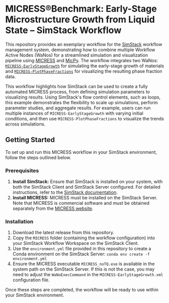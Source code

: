 # MICRESS®Benchmark: Early-Stage Microstructure Growth from Liquid State – SimStack Workflow

This repository provides an exemplary workflow for the [SimStack](https://www.simstack.de) workflow management system, demonstrating how to combine multiple Workflow Active Nodes (WaNos) for a streamlined simulation and visualization pipeline using [MICRESS](https://www.micress.de) and [MicPy](https://docs.micress.de/micpy). The workflow integrates two WaNos: [`MICRESS-EarlyStageGrowth`](https://github.com/lukas-koschmieder/MICRESS-EarlyStageGrowth) for simulating the early-stage growth of materials and [`MICRESS-PlotPhaseFractions`](https://github.com/lukas-koschmieder/MICRESS-PlotPhaseFractions) for visualizing the resulting phase fraction data.

This workflow highlights how SimStack can be used to create a fully automated MICRESS process, from defining simulation parameters to visualizing results. Using SimStack's flow control elements, such as loops, this example demonstrates the flexibility to scale up simulations, perform parameter studies, and aggregate results. For example, users can run multiple instances of `MICRESS-EarlyStageGrowth` with varying initial conditions, and then use `MICRESS-PlotPhaseFractions` to visualize the trends across simulations.

## Getting Started

To set up and run this MICRESS workflow in your SimStack environment, follow the steps outlined below.

### Prerequisites

1. **Install SimStack:** Ensure that SimStack is installed on your system, with both the SimStack Client and SimStack Server configured. For detailed instructions, refer to the [SimStack documentation](https://simstack.readthedocs.io).
2. **Install MICRESS:** MICRESS must be installed on the SimStack Server. Note that MICRESS is commercial software and must be obtained separately from the [MICRESS website](https://www.micress.de).

### Installation

1. Download the latest release from this repository.
2. Copy the `MICRESS` folder (containing the workflow configuration) into your SimStack Workflow Workspace on the SimStack Client.
3. Use the `environment.yml` file provided in this repository to create a Conda environment on the SimStack Server: `conda env create -f environment.yml`
4. Ensure the MICRESS executable `MICRESS_noTQ.exe` is available in the system path on the SimStack Server. If this is not the case, you may need to adjust the `WaNoExecCommand` in the `MICRESS-EarlyStageGrowth.xml` configuration file.

Once these steps are completed, the workflow will be ready to use within your SimStack environment.
